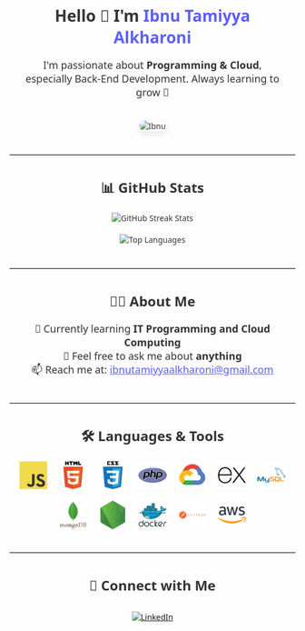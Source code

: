 <div style="max-width: 800px; margin: auto; font-family: 'Segoe UI', sans-serif; color: #333;">

  <!-- Intro -->
  <section style="text-align: center; padding: 20px;">
    <h1 style="font-size: 28px; margin-bottom: 10px;">Hello 👋 I'm <a href="https://github.com/DevCupu" style="color: #5e5eff; text-decoration: none;">Ibnu Tamiyya Alkharoni</a></h1>
    <p style="font-size: 18px;">I'm passionate about <strong>Programming & Cloud</strong>, especially Back-End Development. Always learning to grow 🌱</p>
  </section>

  <!-- Profile Image -->
  <div style="text-align: center;">
    <img src="https://c4.wallpaperflare.com/wallpaper/628/187/589/code-minimalism-programming-programming-language-wallpaper-preview.jpg" alt="Ibnu" style="max-width: 100%; border-radius: 12px; box-shadow: 0 4px 12px rgba(0,0,0,0.1);"/>
  </div>

  <hr style="margin: 40px 0; border: none; border-top: 1px solid #ccc;">

  <!-- GitHub Stats -->
  <section style="text-align: center;">
    <h2 style="font-size: 24px;">📊 GitHub Stats</h2>
    <img src="https://github-readme-streak-stats.herokuapp.com/?user=DevCupu&theme=dracula" alt="GitHub Streak Stats" style="max-width: 100%;"/>
    <br><br>
    <img src="https://github-readme-stats.vercel.app/api/top-langs/?username=DevCupu&layout=compact&theme=dracula" alt="Top Languages" style="max-width: 100%;"/>
  </section>

  <hr style="margin: 40px 0; border: none; border-top: 1px solid #ccc;">

  <!-- About Me -->
  <section style="text-align: center;">
    <h2 style="font-size: 24px;">🧑‍💻 About Me</h2>
    <p style="font-size: 18px;">🌱 Currently learning <strong>IT Programming and Cloud Computing</strong><br>
      💬 Feel free to ask me about <strong>anything</strong><br>
      📫 Reach me at: <a href="mailto:ibnutamiyyaalkharoni@gmail.com" style="color: #5e5eff;">ibnutamiyyaalkharoni@gmail.com</a></p>
  </section>

  <hr style="margin: 40px 0; border: none; border-top: 1px solid #ccc;">

  <!-- Skills -->
  <section style="text-align: center;">
    <h2 style="font-size: 24px;">🛠️ Languages & Tools</h2>
    <div style="display: flex; flex-wrap: wrap; justify-content: center; gap: 20px; margin-top: 20px;">
      <img src="https://raw.githubusercontent.com/devicons/devicon/master/icons/javascript/javascript-original.svg" alt="JavaScript" width="50" />
      <img src="https://raw.githubusercontent.com/devicons/devicon/master/icons/html5/html5-original-wordmark.svg" alt="HTML5" width="50" />
      <img src="https://raw.githubusercontent.com/devicons/devicon/master/icons/css3/css3-original-wordmark.svg" alt="CSS3" width="50" />
      <img src="https://raw.githubusercontent.com/devicons/devicon/master/icons/php/php-original.svg" alt="PHP" width="50" />
      <img src="https://raw.githubusercontent.com/devicons/devicon/master/icons/googlecloud/googlecloud-original.svg" alt="Google Cloud" width="50" />
      <img src="https://raw.githubusercontent.com/devicons/devicon/master/icons/express/express-original.svg" alt="Express.js" width="50"/>
      <img src="https://raw.githubusercontent.com/devicons/devicon/master/icons/mysql/mysql-original-wordmark.svg" alt="MySQL" width="50" />
      <img src="https://raw.githubusercontent.com/devicons/devicon/master/icons/mongodb/mongodb-original-wordmark.svg" alt="MongoDB" width="50" />
      <img src="https://raw.githubusercontent.com/devicons/devicon/master/icons/nodejs/nodejs-original.svg" alt="Node.js" width="50" />
      <img src="https://raw.githubusercontent.com/devicons/devicon/master/icons/docker/docker-original-wordmark.svg" alt="Docker" width="50" />
      <img src="https://raw.githubusercontent.com/devicons/devicon/master/icons/postman/postman-original-wordmark.svg" alt="Postman" width="50" />
      <img src="https://raw.githubusercontent.com/devicons/devicon/master/icons/amazonwebservices/amazonwebservices-original-wordmark.svg" alt="AWS" width="50" />
    </div>
  </section>

  <hr style="margin: 40px 0; border: none; border-top: 1px solid #ccc;">

  <!-- Contact -->
  <section style="text-align: center;">
    <h2 style="font-size: 24px;">🤝 Connect with Me</h2>
    <a href="https://www.linkedin.com/in/ibnu-tamiyya-al-kharoni-96b6a52a0/" target="_blank">
      <img src="https://img.shields.io/badge/-LinkedIn-blue?style=flat&logo=Linkedin&logoColor=white" alt="LinkedIn" style="margin-top: 10px;" />
    </a>
  </section>

</div>
